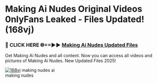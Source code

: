 # Making Ai Nudes Original Videos 0nlyFans Leaked - Files Updated! (168vj)

<h3>🔴 CLICK HERE 🌐==►► <a href="https://tinyurl.com/5h6xmrr3" rel="nofollow">Making Ai Nudes Updated Files</a></h3>

Get Making Ai Nudes and all content. Now you can access all videos and pictures of Making Ai Nudes. New Updated Files 2025!

[![168vj](https://i.imgur.com/KVD873Z.gif)](https://tinyurl.com/5h6xmrr3)
making nudes ai<br>
making nudes